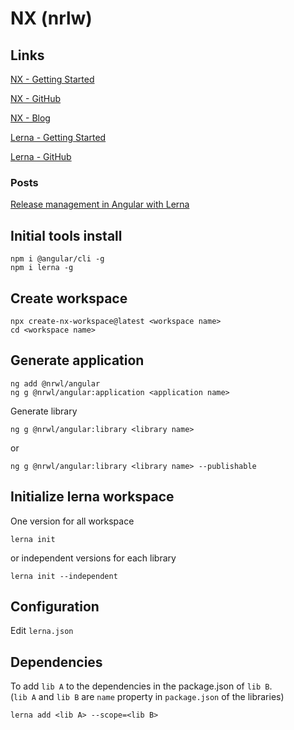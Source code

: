 # NX (nrlw)

## Links

[NX - Getting Started](https://nx.dev/angular/getting-started/getting-started)

[NX - GitHub](https://github.com/nrwl/nx)

[NX - Blog](https://blog.nrwl.io/)

[Lerna - Getting Started](https://lerna.js.org/)

[Lerna - GitHub](https://github.com/lerna/lerna)

### Posts

[Release management in Angular with Lerna](https://blog.angularindepth.com/release-management-in-angular-with-lerna-21b4ab417c59)

## Initial tools install

```shell
npm i @angular/cli -g
npm i lerna -g
```

## Create workspace

```shell
npx create-nx-workspace@latest <workspace name>
cd <workspace name>
```

## Generate application

```shell
ng add @nrwl/angular
ng g @nrwl/angular:application <application name>
```

Generate library

```shell
ng g @nrwl/angular:library <library name>
```

or

```shell
ng g @nrwl/angular:library <library name> --publishable
```

## Initialize lerna workspace

One version for all workspace

```shell
lerna init
```

or independent versions for each library

```shell
lerna init --independent
```

## Configuration

Edit `lerna.json`

## Dependencies

To add `lib A` to the dependencies in the package.json of `lib B`.<br />
(`lib A` and `lib B` are `name` property in `package.json` of the libraries)

```shell
lerna add <lib A> --scope=<lib B>
```
